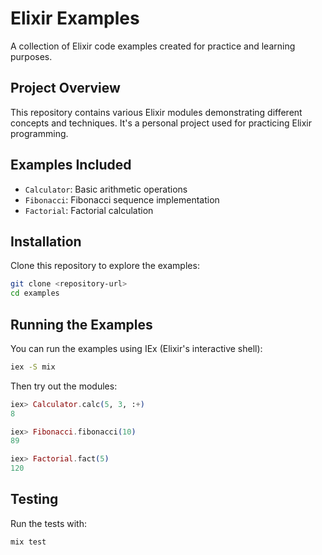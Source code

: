 # Elixir Examples

A collection of Elixir code examples created for practice and learning purposes.

## Project Overview

This repository contains various Elixir modules demonstrating different concepts and techniques. It's a personal project used for practicing Elixir programming.

## Examples Included

- `Calculator`: Basic arithmetic operations
- `Fibonacci`: Fibonacci sequence implementation
- `Factorial`: Factorial calculation

## Installation

Clone this repository to explore the examples:

```bash
git clone <repository-url>
cd examples
```

## Running the Examples

You can run the examples using IEx (Elixir's interactive shell):

```bash
iex -S mix
```

Then try out the modules:

```elixir
iex> Calculator.calc(5, 3, :+)
8

iex> Fibonacci.fibonacci(10)
89

iex> Factorial.fact(5)
120
```

## Testing

Run the tests with:

```bash
mix test
```



